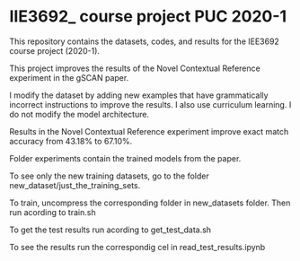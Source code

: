 # IIE3692_ course project PUC 2020-1

This repository contains the datasets, codes, and results for the IEE3692 course project (2020-1).

This project improves the results of the Novel Contextual Reference experiment in the gSCAN paper.

I modify the dataset by adding new examples that have grammatically incorrect instructions to improve the results. I also use curriculum learning. I do not modify the model architecture.

Results in the Novel Contextual Reference experiment improve exact match accuracy from 43.18% to 67.10%.

Folder experiments contain the trained models from the paper.

To see only the new training datasets, go to the folder new_dataset/just_the_training_sets.

To train, uncompress the corresponding folder in new_datasets folder. Then run acording to train.sh

To get the test results run acording to get_test_data.sh

To see the results run the correspondig cel in read_test_results.ipynb
